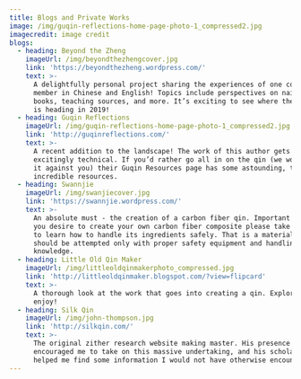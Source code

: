 ```yaml
---
title: Blogs and Private Works
image: /img/guqin-reflections-home-page-photo-1_compressed2.jpg
imagecredit: image credit
blogs:
  - heading: Beyond the Zheng
    imageUrl: /img/beyondthezhengcover.jpg
    link: 'https://beyondthezheng.wordpress.com/'
    text: >-
      A delightfully personal project sharing the experiences of one community
      member in Chinese and English! Topics include perspectives on nails,
      books, teaching sources, and more. It’s exciting to see where the author
      is heading in 2019!
  - heading: Guqin Reflections
    imageUrl: /img/guqin-reflections-home-page-photo-1_compressed2.jpg
    link: 'http://guqinreflections.com/'
    text: >-
      A recent addition to the landscape! The work of this author gets
      excitingly technical. If you’d rather go all in on the qin (we won’t hold
      it against you) their Guqin Resources page has some astounding, truly
      incredible resources.
  - heading: Swannjie
    imageUrl: /img/swanjiecover.jpg
    link: 'https://swannjie.wordpress.com/'
    text: >-
      An absolute must - the creation of a carbon fiber qin. Important note: If
      you desire to create your own carbon fiber composite please take the time
      to learn how to handle its ingredients safely. That is a material that
      should be attempted only with proper safety equipment and handling
      knowledge.
  - heading: Little Old Qin Maker
    imageUrl: /img/littleoldqinmakerphoto_compressed.jpg
    link: 'http://littleoldqinmaker.blogspot.com/?view=flipcard'
    text: >-
      A thorough look at the work that goes into creating a qin. Explore and
      enjoy!
  - heading: Silk Qin
    imageUrl: /img/john-thompson.jpg
    link: 'http://silkqin.com/'
    text: >-
      The original zither research website making master. His presence
      encouraged me to take on this massive undertaking, and his scholarship
      helped me find some information I would not have otherwise encountered.
---
```


